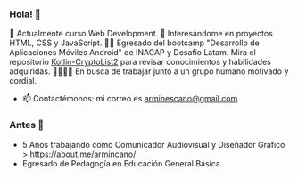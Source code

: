 ### Hola! 👋
👟 Actualmente curso Web Development.
🔭 Interesándome en proyectos HTML, CSS y JavaScript.
👨‍🎓 Egresado del bootcamp "Desarrollo de Aplicaciones Móviles Android" de INACAP y Desafío Latam. Mira el repositorio [Kotlin-CryptoList2](https://github.com/armincano/Kotlin-CryptoList2) para revisar conocimientos y habilidades adquiridas.
👨‍💻👨‍💻 En busca de trabajar junto a un grupo humano motivado y cordial.
- 📫 Contactémonos: mi correo es arminescano@gmail.com

### Antes 📼
- 5 Años trabajando como Comunicador Audiovisual y Diseñador Gráfico > https://about.me/armincano/
- Egresado de Pedagogía en Educación General Básica.

